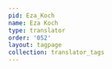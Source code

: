 ```yaml
---
pid: Eza_Koch
name: Eza Koch
type: translator
order: '052'
layout: tagpage
collection: translator_tags
---
```


